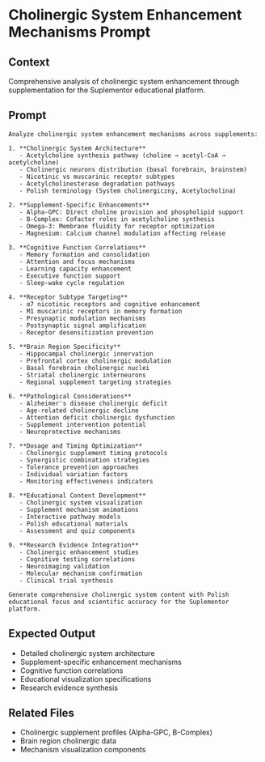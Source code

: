 # Cholinergic System Enhancement Mechanisms Prompt

## Context
Comprehensive analysis of cholinergic system enhancement through supplementation for the Suplementor educational platform.

## Prompt
```
Analyze cholinergic system enhancement mechanisms across supplements:

1. **Cholinergic System Architecture**
   - Acetylcholine synthesis pathway (choline → acetyl-CoA → acetylcholine)
   - Cholinergic neurons distribution (basal forebrain, brainstem)
   - Nicotinic vs muscarinic receptor subtypes
   - Acetylcholinesterase degradation pathways
   - Polish terminology (System cholinergiczny, Acetylocholina)

2. **Supplement-Specific Enhancements**
   - Alpha-GPC: Direct choline provision and phospholipid support
   - B-Complex: Cofactor roles in acetylcholine synthesis
   - Omega-3: Membrane fluidity for receptor optimization
   - Magnesium: Calcium channel modulation affecting release

3. **Cognitive Function Correlations**
   - Memory formation and consolidation
   - Attention and focus mechanisms
   - Learning capacity enhancement
   - Executive function support
   - Sleep-wake cycle regulation

4. **Receptor Subtype Targeting**
   - α7 nicotinic receptors and cognitive enhancement
   - M1 muscarinic receptors in memory formation
   - Presynaptic modulation mechanisms
   - Postsynaptic signal amplification
   - Receptor desensitization prevention

5. **Brain Region Specificity**
   - Hippocampal cholinergic innervation
   - Prefrontal cortex cholinergic modulation
   - Basal forebrain cholinergic nuclei
   - Striatal cholinergic interneurons
   - Regional supplement targeting strategies

6. **Pathological Considerations**
   - Alzheimer's disease cholinergic deficit
   - Age-related cholinergic decline
   - Attention deficit cholinergic dysfunction
   - Supplement intervention potential
   - Neuroprotective mechanisms

7. **Dosage and Timing Optimization**
   - Cholinergic supplement timing protocols
   - Synergistic combination strategies
   - Tolerance prevention approaches
   - Individual variation factors
   - Monitoring effectiveness indicators

8. **Educational Content Development**
   - Cholinergic system visualization
   - Supplement mechanism animations
   - Interactive pathway models
   - Polish educational materials
   - Assessment and quiz components

9. **Research Evidence Integration**
   - Cholinergic enhancement studies
   - Cognitive testing correlations
   - Neuroimaging validation
   - Molecular mechanism confirmation
   - Clinical trial synthesis

Generate comprehensive cholinergic system content with Polish educational focus and scientific accuracy for the Suplementor platform.
```

## Expected Output
- Detailed cholinergic system architecture
- Supplement-specific enhancement mechanisms
- Cognitive function correlations
- Educational visualization specifications
- Research evidence synthesis

## Related Files
- Cholinergic supplement profiles (Alpha-GPC, B-Complex)
- Brain region cholinergic data
- Mechanism visualization components
